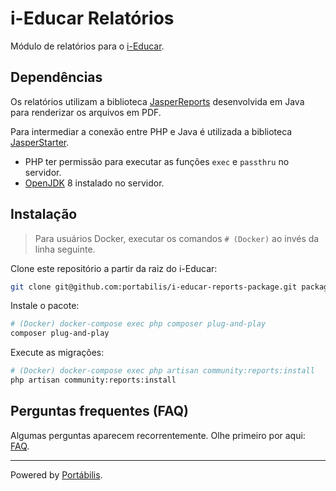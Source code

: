 # i-Educar Relatórios

Módulo de relatórios para o [i-Educar](https://github.com/portabilis/i-educar).

## Dependências

Os relatórios utilizam a biblioteca [JasperReports](https://community.jaspersoft.com/project/jasperreports-library)
desenvolvida em Java para renderizar os arquivos em PDF.

Para intermediar a conexão entre PHP e Java é utilizada a biblioteca [JasperStarter](http://jasperstarter.cenote.de/).

- PHP ter permissão para executar as funções `exec` e `passthru` no servidor.
- [OpenJDK](https://openjdk.java.net/) 8 instalado no servidor.

## Instalação

> Para usuários Docker, executar os comandos `# (Docker)` ao invés da linha seguinte.

Clone este repositório a partir da raiz do i-Educar:

```bash
git clone git@github.com:portabilis/i-educar-reports-package.git packages/portabilis/i-educar-reports-package
```

Instale o pacote:

```bash
# (Docker) docker-compose exec php composer plug-and-play
composer plug-and-play
```

Execute as migrações:

```bash
# (Docker) docker-compose exec php artisan community:reports:install
php artisan community:reports:install
```

## Perguntas frequentes (FAQ)

Algumas perguntas aparecem recorrentemente. Olhe primeiro por aqui:
[FAQ](https://github.com/portabilis/i-educar-website/blob/master/docs/faq.md).

---

Powered by [Portábilis](https://portabilis.com.br/).
